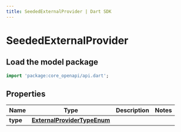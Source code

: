 ```yaml
---
title: SeededExternalProvider | Dart SDK
---
```


# SeededExternalProvider

## Load the model package
```dart
import 'package:core_openapi/api.dart';
```

## Properties
Name | Type | Description | Notes
------------ | ------------- | ------------- | -------------
**type** | [**ExternalProviderTypeEnum**](ExternalProviderTypeEnum) |  | 





